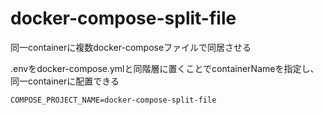 # docker-compose-split-file
同一containerに複数docker-composeファイルで同居させる

.envをdocker-compose.ymlと同階層に置くことでcontainerNameを指定し、同一containerに配置できる
```
COMPOSE_PROJECT_NAME=docker-compose-split-file
```
